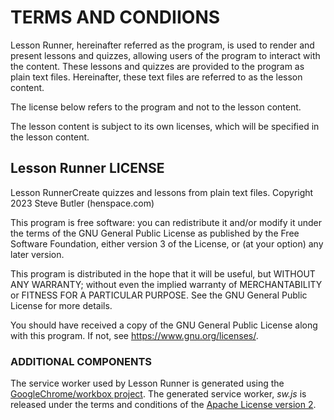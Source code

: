 # TERMS AND CONDIIONS

Lesson Runner, hereinafter referred as the program, is used to render and
present lessons and quizzes, allowing users of the program to interact with the
content. These lessons and quizzes are provided to the program as plain text
files. Hereinafter, these text files are referred to as the lesson content.

The license below refers to the program and not to the lesson content.

The lesson content is subject to its own licenses, which will be specified in
the lesson content.

## Lesson Runner LICENSE

Lesson RunnerCreate quizzes and lessons from plain text files. Copyright
2023 Steve Butler (henspace.com)

This program is free software: you can redistribute it and/or modify it under
the terms of the GNU General Public License as published by the Free Software
Foundation, either version 3 of the License, or (at your option) any later
version.

This program is distributed in the hope that it will be useful, but WITHOUT ANY
WARRANTY; without even the implied warranty of MERCHANTABILITY or FITNESS FOR A
PARTICULAR PURPOSE. See the GNU General Public License for more details.

You should have received a copy of the GNU General Public License along with
this program. If not, see <https://www.gnu.org/licenses/>.

### ADDITIONAL COMPONENTS

The service worker used by Lesson Runner is generated using the  
[GoogleChrome/workbox project](https://github.com/GoogleChrome/workbox). The
generated service worker, _sw.js_ is released under the terms and conditions of
the [Apache License version 2](https://www.apache.org/licenses/LICENSE-2.0.txt).
